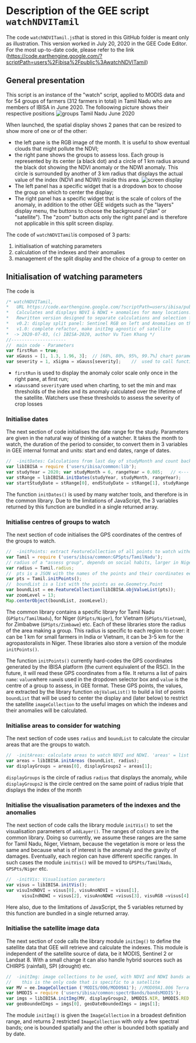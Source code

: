 # Description of the GEE script `watchNDVITamil`

The code `watchNDVITamil.js`that is stored in  this GitHub folder is meant only as illustration. This version worked in July 20, 2020 in the GEE Code Editor. For the most up-to-date code, please refer to the link (https://code.earthengine.google.com/?scriptPath=users%2Fibisa%2Fpublic%3AwatchNDVITamil)

## General presentation
This script is an instance of the "watch" script, applied to MODIS data and for 54 groups of farmers (312 farmers in total) in Tamil Nadu who are members of IBISA in June 2020. The folloowing picture shows their respective positions ![groups Tamil Nadu June 2020](https://github.com/kvutien/Top-Level/blob/master/common/images/20200720%20Tamil%20Nadu%20groups.png)

When launched, the spatial display shows 2 panes that can be resized to show more of one or of the other:
* the left pane is the RGB image of the month. It is useful to show eventual clouds that might pollute the NDVI;
* the right pane shows the groups to assess loss. Each group is represented by its center (a black dot) and a circle of 1 km radius around the black dot showing the NDVI anomaly or the NDWI anomaly. This circle is surrounded by another of 3 km radius that displays the actual value of the index (NDVI and NDWI) inside this area. ![screen display](https://github.com/kvutien/Top-Level/blob/master/common/images/20200628%20Tamil%20Nadu%20layers.jpg)
* The left panel has a specific widget that is a dropdown box to choose the group on which to center the display;
* The right panel has a specific widget that is the scale of colors of the anomaly, in addition to the other GEE widgets such as the "layers" display menu, the buttons to choose the background ("plan" or "satellite"). The "zoom" button acts only the right panel and is therefore not applicable in this split screen display.

The code of `watchNDVITamil`is composed of 3 parts:
1. initialisation of watching parameters
2. calculation of the indexes and their anomalies
3. management of the split display and the choice of a  group to center on

## Initialisation of watching parameters
The code is 
```javascript
/* watchNDVITamil,
*   URL https://code.earthengine.google.com/?scriptPath=users/ibisa/public:watchNDVITamil
*   Calculates and displays NDVI & NDWI + anomalies for many locations. MODIS data
*   Rewritten version designed to separate calculations and selection for display
*   v0.2: display split panel: Sentinel RGB on left and Anomalies on the right
*   v1.0: complete refactor, make initImg agnostic of satellite
*  -> 2020-07-03, (c) IBISA-2020, author Vu Tien Khang */
//---------------------
//  main code - Parameters
var firstRun = true;
var xGauss = [1, 1.3, 1.96, 3];  // [68%, 80%, 95%, 99.7%] chart parameters, not used here
var severity = 1, xSigma = xGauss[severity];    //  used to call function addxSigmaIndex
```
* `firstRun` is used to display the anomaly color scale only once in the right pane, at first run;
* `xGauss`and `severity`are used when charting, to set the min and max thresholds of the index and its anomaly calculated over the lifetime of the satellite. Watchers use these thresholds to assess the severity of crop losses
### Initialise dates
The next section of code initialises the date range for the study. Parameters are given in the natural way of thinking of a watcher. It takes the month to watch, the duration of the period to consider, to convert them in 3 variables in GEE internal format and units: start and end dates, range of dates.
```javascript
//  -initDates: Calculations from last day of studyMonth and count back 'rangeYear' years
var libIBISA = require ('users/ibisa/common:lib');
var studyYear = 2020; var studyMonth = 6, rangeYear = 0.085;   // <--- 1 month = 0.085 year
var stRange = libIBISA.initDates(studyYear, studyMonth, rangeYear);
var startStudyDate = stRange[0], endStudyDate = stRange[1], studyRange = stRange[2];
```
The function `initDates()` is used by many watcher tools, and therefore is in the common library. Due to the limitations of JavaScript, the 3 variables returned by this function are bundled in a single returned array.
### Initialise centres of groups to watch
The next section of code initialises the GPS coordinates of the centres of the groups to watch.
```javascript
//  -initPoints: extract FeatureCollection of all points to watch without their names
var Tamil = require ('users/ibisa/common:GPSpts/TamilNadu');
// radius of a "assess group", depends on social habits, larger in Niger & smaller in India
var radius = Tamil.radius;
//  pts is a JSON with the names of the points and their coordinates ee.Geometry.Point
var pts = Tamil.initPoints();
//  boundList is a list with the points as ee.Geometry.Point
var boundList = ee.FeatureCollection(libIBISA.objValueList(pts));
var zoomLevel = 13;
Map.centerObject(boundList, zoomLevel);
```
The common library contains a specific library for Tamil Nadu (`GPSpts/TamilNadu`), for Niger (`GPSpts/Niger`), for Vietnam (`GPSpts/Vietnam`), for Zimbabwe (`GPSpts/Zimbawe`) etc. Each of these libraries store the radius of the area making a group. This radius is specific to each region to cover: it can be 1 km for small farmers in India or Vietnam, it can be 3-5 km for the agropastoralists in Niger. These libraries also store a version of the module `initPoints()`.

The function `initPoints()` currently hard-codes the GPS coordinates generated by the IBISA platform (the current equivalent of the RSC). In the future, it will read these GPS coordinates from a file. It returns a list of pairs `name`: `value`where `name`is used in the dropdown selector box and `value` is the centre of a group to assess, in  GEE format.
These GPS points, the values, are extracted by the library function `objValueList()` to build a list of points `boundList` that will be used to center the display and (later below) to restrict the satellite `imageCollection` to the useful images on which the indexes and their anomalies will be calculated.
### Initialise areas to consider for watching
The next section of code uses `radius` and `boundList` to calculate the circular areas that are the groups to watch.
```javascript
//  -initAreas: calculate areas to watch NDVI and NDWI. 'areas' = list of 2 display groups of radius 1km, 2 km
var areas = libIBISA.initAreas (boundList, radius);
var displayGroups = areas[0], displayGroups2 = areas[1];
```
`displayGroups` is the circle of radius `radius` that displays the anomaly, while `displayGroups2` is the circle centred on the same point of radius triple that displays the index of the month
### Initialise the visualisation parameters of the indexes and the anomalies
The next section of code calls the library module `initVis()` to set the visualisation parameters of `addLayer()`. The ranges of colours are in the common library. Doing so currently, we assume these ranges are the same for Tamil Nadu, Niger, Vietnam, because the vegetation is more or less the same and because what is of interest is the anomaly and the gravity of damages. Eventually, each region can have different specific ranges. In such cases the module `initVis()` will be moved to `GPSPts/TamilNadu`, `GPSPts/Niger`  etc.
```javascript
//  -initVis: Visualisation parameters
var visus = libIBISA.initVis();
var visuIndNDVI = visus[0], visuAnoNDVI = visus[1],
      visuIndNDWI = visus[2], visuAnoNDWI =visus[3], visuRGB =visus[4];
```
Here also, due to the limitations of JavaScript, the 5 variables returned by this function are bundled in a single returned array.
### Initialise the satellite image data
The next section of code calls the library module `initImg()` to define the satellite data that GEE will retrieve and calculate the indexes. This module is independent of the satellite source of data, be it MODIS, Sentinel 2 or Landsat 8. With a small change it can also handle hybrid sources such as CHIRPS (rainfall), SPI (drought) etc.
```javascript
//  -initImg: image collections to be used, with NDVI and NDWI bands added
//    this is the only code that is specific to a satellite
var MV = ee.ImageCollection ('MODIS/006/MOD09A1'); //MOD09A1.006 Terra Surface Reflectance 8-Day Global 500m
var bMODIS = require ('users/ibisa/common:spectrBands/bandsMODIS');
var imgs = libIBISA.initImg(MV, displayGroups2, bMODIS.NIR, bMODIS.RED, bMODIS.SWIR, studyRange);
var geoBoundedImgs = imgs[0], geoDateBoundedImgs = imgs[1];
```
The module `initImg()` is given the `ImageCollection` in a broadest definition range, and returns 2 restricted `ImageCollection` with only a few spectral bands; one is bounded spatially and the other is bounded both spatially and by date.
